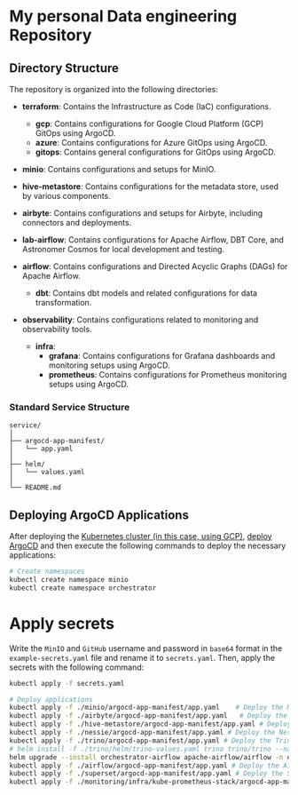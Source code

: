 # My personal Data engineering Repository

## Directory Structure

The repository is organized into the following directories:

- **terraform**: Contains the Infrastructure as Code (IaC) configurations.
  - **gcp**: Contains configurations for Google Cloud Platform (GCP) GitOps using ArgoCD.
  - **azure**: Contains configurations for Azure GitOps using ArgoCD.
  - **gitops**: Contains general configurations for GitOps using ArgoCD.

- **minio**: Contains configurations and setups for MinIO.

- **hive-metastore**: Contains configurations for the metadata store, used by various components.

- **airbyte**: Contains configurations and setups for Airbyte, including connectors and deployments.

- **lab-airflow**: Contains configurations for Apache Airflow, DBT Core, and Astronomer Cosmos for local development and testing.

- **airflow**: Contains configurations and Directed Acyclic Graphs (DAGs) for Apache Airflow.
  - **dbt**: Contains dbt models and related configurations for data transformation.

- **observability**: Contains configurations related to monitoring and observability tools.
  - **infra**: 
    - **grafana**: Contains configurations for Grafana dashboards and monitoring setups using ArgoCD.
    - **prometheus**: Contains configurations for Prometheus monitoring setups using ArgoCD.

### Standard Service Structure
```
service/
│
├── argocd-app-manifest/
│   └── app.yaml
│
├── helm/
│   └── values.yaml
│
└── README.md
```

## Deploying ArgoCD Applications

After deploying the [Kubernetes cluster (in this case, using GCP)](https://github.com/victoru2/trino-lakehouse-lab/tree/main/terraform/gcp), [deploy ArgoCD](https://github.com/victoru2/trino-lakehouse-lab/tree/main/terraform/gitops/argocd) and then execute the following commands to deploy the necessary applications:

```sh
# Create namespaces
kubectl create namespace minio
kubectl create namespace orchestrator
```
# Apply secrets

Write the `MinIO` and `GitHub` username and password in `base64` format in the `example-secrets.yaml` file and rename it to `secrets.yaml`.
Then, apply the secrets with the following command:
```sh
kubectl apply -f secrets.yaml

# Deploy applications
kubectl apply -f ./minio/argocd-app-manifest/app.yaml    # Deploy the MinIO application
kubectl apply -f ./airbyte/argocd-app-manifest/app.yaml   # Deploy the Airbyte application
kubectl apply -f ./hive-metastore/argocd-app-manifest/app.yaml # Deploy the Hive MetaStore application
kubectl apply -f ./nessie/argocd-app-manifest/app.yaml # Deploy the Nessie application
kubectl apply -f ./trino/argocd-app-manifest/app.yaml # Deploy the Trino application
# helm install -f ./trino/helm/trino-values.yaml trino trino/trino --namespace warehouse --create-namespace --version 0.31.0
helm upgrade --install orchestrator-airflow apache-airflow/airflow -n orchestrator -f ./airflow/helm/values.yaml --version 1.15.0
kubectl apply -f ./airflow/argocd-app-manifest/app.yaml # Deploy the Airflow-DBT application
kubectl apply -f ./superset/argocd-app-manifest/app.yaml # Deploy the Superset application
kubectl apply -f ./monitoring/infra/kube-prometheus-stack/argocd-app-manifest/app.yaml # Deploy the Prometheus Stack application
```
